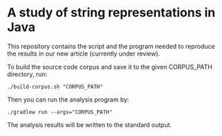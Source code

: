 # A study of string representations in Java

This repository contains the script and the program needed to reproduce the results in our new article (currently under review).

To build the source code corpus and save it to the given CORPUS_PATH directory, run:
```
./build-corpus.sh "CORPUS_PATH"
```

Then you can run the analysis program by:
```
./gradlew run --args="CORPUS_PATH"
```

The analysis results will be written to the standard output.
